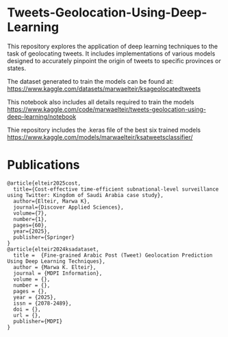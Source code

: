 # Tweets-Geolocation-Using-Deep-Learning
This repository explores the application of deep learning techniques to the task of geolocating tweets. It includes implementations of various models designed to accurately pinpoint the origin of tweets to specific provinces or states.

The dataset generated to train the models can be found at: https://www.kaggle.com/datasets/marwaelteir/ksageolocatedtweets

This notebook also includes all details required to train the models https://www.kaggle.com/code/marwaelteir/tweets-geolocation-using-deep-learning/notebook

Thie repository includes the .keras file of the best six trained models https://www.kaggle.com/models/marwaelteir/ksatweetsclassifier/

# Publications
    @article{elteir2025cost,
      title={Cost-effective time-efficient subnational-level surveillance using Twitter: Kingdom of Saudi Arabia case study},
      author={Elteir, Marwa K},
      journal={Discover Applied Sciences},
      volume={7},
      number={1},
      pages={60},
      year={2025},
      publisher={Springer}
    }
    @article{elteir2024ksadataset,  
      title =  {Fine-grained Arabic Post (Tweet) Geolocation Prediction Using Deep Learning Techniques},    
      author = {Marwa K. Elteir},
      journal = {MDPI Information},
      volume = {},
      number = {},
      pages = {},
      year = {2025},
      issn = {2078-2489},
      doi = {},
      url = {},
      publisher={MDPI}
    }
